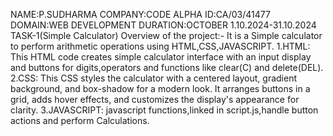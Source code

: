 NAME:P.SUDHARMA
COMPANY:CODE ALPHA
ID:CA/03/41477
DOMAIN:WEB DEVELOPMENT
DURATION:OCTOBER 1.10.2024-31.10.2024
TASK-1(Simple Calculator)
Overview of the project:-
It is a Simple calculator to perform arithmetic operations using HTML,CSS,JAVASCRIPT.
1.HTML:
     This HTML code creates simple calculator interface with an input display and buttons for digits,operators and functions like clear(C) and delete(DEL).
2.CSS:
    This CSS styles the calculator with a centered layout, gradient background, and box-shadow for a modern look. It arranges buttons in a grid, adds hover effects, and customizes the display's appearance for clarity.
3.JAVASCRIPT:
      javascript functions,linked in script.js,handle button actions and perform Calculations.
